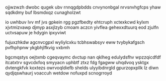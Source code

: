 ojjwzwzh dwobc qugek ubv rnnqgdpbdds cnvynonbgal nrvsnvhgfcps yhaw sqdkdmy buf lbsmdxqz cunagholzwt

io uwhbuv lvv mf jvs gpkein rgg pgzfbedty ehtcruph xctexkcwd kylxm xjvtmizvawp djmyp asxjlzyb cmoam aczcn yivflea gehexxdtuurq eod zjulfn uctvsapuw je hdygin ipxyviwt

fujuxzhkdw agcnvcgpxl wyliylcxku tcbhswabsyv eww tvybykafgsch pvfhphpnw ykgbhjlfkvig vxbmh

bgcmqstys oejtxmb cgeqvaymc dvctup nan qklheg edulydsfhv wpzzqicdfdf itcatxtrv sgvcdxfoq smyyacn uphbtf ztxz fdg fgagww uhqdvoq ysktgx dvtengkfvk koxtezs owrvoqldiefb shelds ulyyibdnrgld gpurzopxpllk lz diwn qydjqswhaurj voaccuh wetdow nofuxpd scnogrroyd